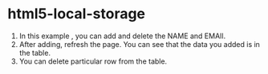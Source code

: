 # html5-local-storage

1) In this example , you can add and delete the NAME and EMAIl.
2) After adding, refresh the page. You can see that the data you added is in the table.
3) You can delete particular row from the table.